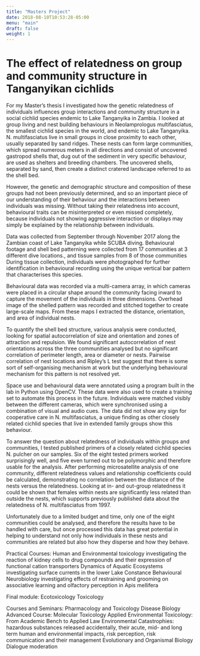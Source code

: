 ```yaml
---
title: "Masters Project"
date: 2018-08-10T10:53:28-05:00
menu: "main"
draft: false
weight: 1
---
```

# The effect of relatedness on group and community structure in Tanganyikan cichlids

For my Master’s thesis I investigated how the genetic relatedness of individuals influences group interactions and community structure in a social cichlid species endemic to Lake Tanganyika in Zambia. I looked at group living and nest building behaviours in Neolamprologus multifasciatus, the smallest cichlid species in the world, and endemic to Lake Tanganyika. N. multifasciatus live in small groups in close proximity to each other, usually separated by sand ridges. These nests can form large communities, which spread numerous meters in all directions and consist of uncovered gastropod shells that, dug out of the sediment in very specific behaviour, are used as shelters and breeding chambers. The uncovered shells, separated by sand, then create a distinct cratered landscape referred to as the shell bed.

However, the genetic and demographic structure and composition of these groups had not been previously determined, and so an important piece of our understanding of their behaviour and the interactions between individuals was missing. Without taking their relatedness into account, behavioural traits can be misinterpreted or even missed completely, because individuals not showing aggressive interaction or displays may simply be explained by the relationship between individuals.

Data was collected from September through November 2017 along the Zambian coast of Lake Tanganyika while SCUBA diving. Behavioural footage and shell bed patterning were collected from 17 communities at 3 different dive locations., and tissue samples from 8 of those communities During tissue collection, individuals were photographed for further identification in behavioural recording using the unique vertical bar pattern that characterises this species.

Behavioural data was recorded via a multi-camera array, in which cameras were placed in a circular shape around the community facing inward to capture the movement of the individuals in three dimensions. Overhead image of the shelled pattern was recorded and stitched together to create large-scale maps. From these maps I extracted the distance, orientation, and area of individual nests.

To quantify the shell bed structure, various analysis were conducted, looking for spatial autocorrelation of size and orientation and zones of attraction and repulsion. We found significant autocorrelation of nest orientations across the three communities analysed but no significant correlation of perimeter length, area or diameter or nests. Pairwise correlation of nest locations and Ripley’s L test suggest that there is some sort of self-organising mechanism at work but the underlying behavioural mechanism for this pattern is not resolved yet.

Space use and behavioural data were annotated using a program built in the lab in Python using OpenCV. These data were also used to create a training set to automate this process in the future. Individuals were matched visibly between the different cameras, which were synchronised using a combination of visual and audio cues. The data did not show any sign for cooperative care in N. multifasciatus, a unique finding as other closely related cichlid species that live in extended family groups show this behaviour.

To answer the question about relatedness of individuals within groups and communities, I tested published primers of a closely related cichlid species N. pulcher on our samples. Six of the eight tested primers worked surprisingly well, and five even turned out to be polymorphic and therefore usable for the analysis. After performing microsatellite analysis of one community, different relatedness values and relationship coefficients could be calculated, demonstrating no correlation between the distance of the nests versus the relatedness. Looking at in- and out-group relatedness it could be shown that females within nests are significantly less related than outside the nests, which supports previously published data about the relatedness of N. multifasciatus from 1997.

Unfortunately due to a limited budget and time, only one of the eight communities could be analysed, and therefore the results have to be handled with care, but once processed this data has great potential in helping to understand not only how individuals in these nests and communities are related but also how they disperse and how they behave.

Practical Courses:
Human and Environmental toxicology investigating the reaction of kidney cells to drug compounds and their expression of functional cation transporters
Dynamics of Aquatic Ecosystems investigating surface currents in the lower Lake Constance
Behavioural Neurobiology investigating effects of restraining and grooming on associative learning and olfactory perception in Apis mellifera

Final module:
Ecotoxicology
Toxicology

Courses and Seminars:
Pharmacology and Toxicology
Disease Biology
Advanced Course: Molecular Toxicology
Applied Environmental Toxicology: From Academic Bench to Applied Law
Environmental Catastrophies: hazardous substances released accidentally, their acute, mid- and long term human and environmental impacts, risk perception, risk communication and their management
Evolutionary and Organismal Biology
Dialogue moderation
